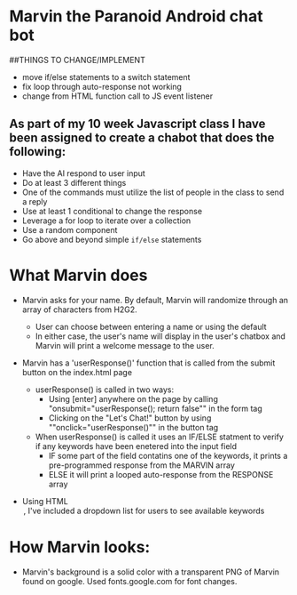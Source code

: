 # Marvin the Paranoid Android chat bot

##THINGS TO CHANGE/IMPLEMENT

- move if/else statements to a switch statement
- fix loop through auto-response not working
- change from HTML function call to JS event listener

## As part of my 10 week Javascript class I have been assigned to create a chabot that does the following:

- Have the AI respond to user input
- Do at least 3 different things
- One of the commands must utilize the list of people in the class to send a reply
- Use at least 1 conditional to change the response
- Leverage a for loop to iterate over a collection
- Use a random component
- Go above and beyond simple `if/else` statements

# What Marvin does

- Marvin asks for your name. By default, Marvin will randomize through an array of characters from H2G2.
  - User can choose between entering a name or using the default
  - In either case, the user's name will display in the user's chatbox and Marvin will print a welcome message to the user.
- Marvin has a 'userResponse()' function that is called from the submit button on the index.html page

  - userResponse() is called in two ways:
    - Using [enter] anywhere on the page by calling "onsubmit="userResponse(); return false"" in the form tag
    - Clicking on the "Let's Chat!" button by using ""onclick="userResponse()"" in the button tag
  - When userResponse() is called it uses an IF/ELSE statment to verify if any keywords have been enetered into the input field
    - IF some part of the field contatins one of the keywords, it prints a pre-programmed response from the MARVIN array
    - ELSE it will print a looped auto-response from the RESPONSE array

- Using HTML <option>, I've included a dropdown list for users to see available keywords

# How Marvin looks:

- Marvin's background is a solid color with a transparent PNG of Marvin found on google. Used fonts.google.com for font changes.
